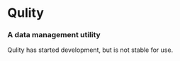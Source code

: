 
# Qulity
### A data management utility

Qulity has started development, but is not stable for use.
